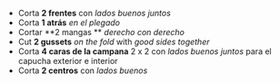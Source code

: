 -   Corta **2 frentes** con *lados buenos juntos*
-   Corta **1 atrás** *en el plegado*
-   Cortar \*\*2 mangas \*\* *derecho con derecho*
-   Cut **2 gussets** *on the fold* with *good sides together*
-   Corta **4 caras de la campana** 2 x 2 con *lados buenos juntos* para el capucha exterior e interior
-   Corta **2 centros** con *lados buenos*
